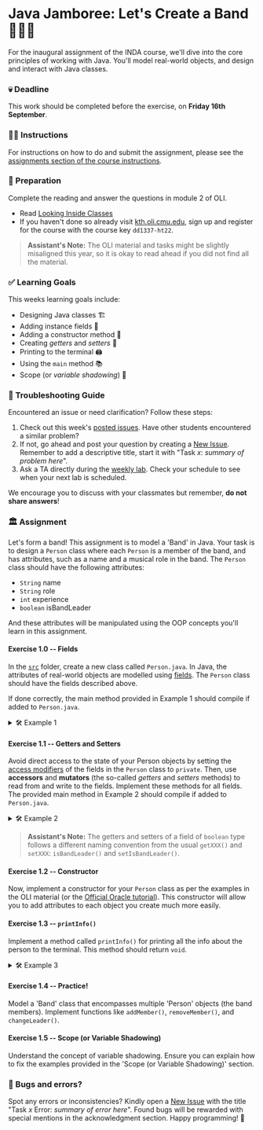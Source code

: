 # Java Jamboree: Let's Create a Band 🎵🎸✨

For the inaugural assignment of the INDA course, we'll dive into the core principles of working with Java. You'll model real-world objects, and design and interact with Java classes.

### 💀 Deadline
This work should be completed before the exercise, on **Friday 16th September**.

### 👩‍🏫 Instructions
For instructions on how to do and submit the assignment, please see the [assignments section of the course instructions](https://gits-15.sys.kth.se/inda-22/course-instructions#assignments).

### 📝 Preparation
Complete the reading and answer the questions in module 2 of OLI.
- Read [Looking Inside Classes](https://kth.oli.cmu.edu/jcourse/webui/syllabus/module.do?context=f5e5a808ac1f088812f2a8ce315bac60)
- If you haven't done so already visit [kth.oli.cmu.edu](https://kth.oli.cmu.edu/), sign up and register for the course with the course key `dd1337-ht22`.

> **Assistant's Note:** The OLI material and tasks might be slightly misaligned this year, so it is okay to read ahead if you did not find all the material.

### ✅ Learning Goals

This weeks learning goals include:
* Designing Java classes 🏗
* Adding instance fields 📝
* Adding a constructor method 🚧
* Creating *getters* and *setters* 🔑
* Printing to the terminal 🖨
* Using the `main` method 📚
* Scope (or *variable shadowing*) 👥

### 🚨 Troubleshooting Guide
Encountered an issue or need clarification? Follow these steps:

1. Check out this week's [posted issues](https://gits-15.sys.kth.se/inda-22/help/issues). Have other students encountered a similar problem?
2. If not, go ahead and post your question by creating a [New Issue](https://gits-15.sys.kth.se/inda-22/help/issues/new). Remember to add a descriptive title, start it with "Task *x*: *summary of problem here*".
3. Ask a TA directly during the [weekly lab](https://queue.csc.kth.se/Queue/INDA). Check your schedule to see when your next lab is scheduled.

We encourage you to discuss with your classmates but remember, **do not share answers**!

### 🏛 Assignment

Let's form a band! This assignment is to model a 'Band' in Java. Your task is to design a `Person` class where each `Person` is a member of the band, and has attributes, such as a name and a musical role in the band. The `Person` class should have the following attributes:

- `String` name
- `String` role
- `int` experience
- `boolean` isBandLeader

And these attributes will be manipulated using the OOP concepts you'll learn in this assignment.

#### Exercise 1.0 -- Fields
In the [`src`](src) folder, create a new class called `Person.java`. In Java, the attributes of real-world objects are modelled using [fields](https://docs.oracle.com/javase/tutorial/java/javaOO/variables.html). The `Person` class should have the fields described above.

If done correctly, the main method provided in Example 1 should compile if added to `Person.java`.

<details>
  <summary> 🛠 Example 1 </summary>

  ```java
  class Person {

    // Put your fields here!

    public static void main(String[] args) {
      // create a new "Person" object
      Person alice = new Person();

      // assign the instance variables to meaningful values
      alice.name = "Alice";
      alice.role = "Guitarist";
      alice.experience = 10;
      alice.isBandLeader = true;

      // get the information of the assigned values
      System.out.println("Name: " + alice.name);
      System.out.println("Role: " + alice.role);
      System.out.println("Experience value: " + alice.experience);
      System.out.println("Is band leader: " + alice.isBandLeader);
    } // end main method

  } // end class
  ```
</details>

#### Exercise 1.1 -- Getters and Setters
Avoid direct access to the state of your Person objects by setting the [access modifiers](https://docs.oracle.com/javase/tutorial/java/javaOO/accesscontrol.html) of the fields in the `Person` class to `private`. Then, use **accessors** and **mutators** (the so-called *getters* and *setters* methods) to read from and write to the fields. Implement these methods for all fields. The provided main method in Example 2 should compile if added to `Person.java`.

<details>
  <summary> 🛠 Example 2 </summary>

  ```java
  class Person {

    // Put your fields here!

    // Put your getters and setters here!

    public static void main(String[] args) {
      // create a new "Person" object
      Person alice = new Person();

      // assign the instance variables to meaningful values
      alice.setName("Alice");
      alice.setRole("Guitarist");
      alice.setExperience(10);
      alice.setIsBandLeader(true);

      // get the information of the assigned values
      System.out.println("Name: " + alice.getName());
      System.out.println("Role: " + alice.getRole());
      System.out.println("Experience value: " + alice.getExperience());
      System.out.println("Is band leader: " + alice.getIsBandLeader());
    } // end main method

  } // end class
  ```
</details>

> **Assistant's Note:** The getters and setters of a field of `boolean` type follows a different naming convention from the usual `getXXX()` and `setXXX`: `isBandLeader()` and `setIsBandLeader()`.

#### Exercise 1.2 -- Constructor
Now, implement a constructor for your `Person` class as per the examples in the OLI material (or the [Official Oracle tutorial](https://docs.oracle.com/javase/tutorial/java/javaOO/constructors.html)). This constructor will allow you to add attributes to each object you create much more easily.

#### Exercise 1.3 -- `printInfo()`
Implement a method called `printInfo()` for printing all the info about the person to the terminal. This method should return `void`.

<details>
  <summary> 🛠 Example 3 </summary>

  ```java
  public static void main(String[] args){
    // create a new "Person" object
    Person alice = new Person("Alice", "Guitarist", 10, true);

    // print information
    alice.printInfo();
  }
  ```

  This code should output:

  ```
  > INFO
  > Name: Alice
  > Role: Guitarist
  > Experience: 10 years
  > Band Leader: true
  ```
</details>

#### Exercise 1.4 -- Practice!
Model a 'Band' class that encompasses multiple 'Person' objects (the band members). Implement functions like `addMember()`, `removeMember()`, and `changeLeader()`. 

#### Exercise 1.5 -- Scope (or Variable Shadowing)
Understand the concept of variable shadowing. Ensure you can explain how to fix the examples provided in the 'Scope (or Variable Shadowing)' section.

### 🐞 Bugs and errors?
Spot any errors or inconsistencies? Kindly open a [New Issue](https://gits-15.sys.kth.se/inda-22/help/issues/new) with the title "Task *x* Error: *summary of error here*". Found bugs will be rewarded with special mentions in the acknowledgment section. Happy programming! 🎉
